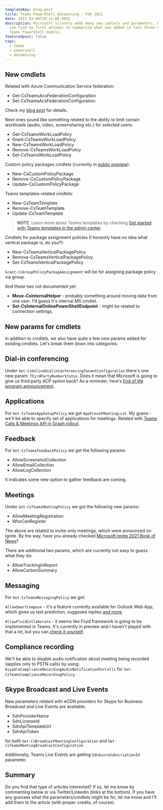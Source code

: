 ```yaml
---
templateKey: blog-post
title: Teams PowerShell datamining - Feb 2021
date: 2021-03-09T19:41:00.995Z
description: Microsoft silently adds many new cmdlets and parameters. Below you
  can find my first attempt to summarize what was added in last three months to
  Teams PowerShell module.
featuredpost: false
tags:
  - teams
  - powershell
  - datamining
---
```

## New cmdlets

Related with Azure Communication Service federation: 

* Get-CsTeamsAcsFederationConfiguration
* Set-CsTeamsAcsFederationConfiguration

Check my [blog post](https://robdy.github.io/csteamsacsfederationconfiguration-cmdlets/) for details.

Next ones sound like something related to the ability to limit certain workloads (audio, video, screensharing etc.) for selected users:

* Get-CsTeamsWorkLoadPolicy
* Grant-CsTeamsWorkLoadPolicy
* New-CsTeamsWorkLoadPolicy
* Remove-CsTeamsWorkLoadPolicy
* Set-CsTeamsWorkLoadPolicy

Custom policy packages cmdlets (currently in [public preview](https://docs.microsoft.com/en-us/microsoftteams/manage-policy-packages#custom-policy-packages)):

* New-CsCustomPolicyPackage
* Remove-CsCustomPolicyPackage
* Update-CsCustomPolicyPackage

Teams templates-related cmdlets:

* New-CsTeamTemplate
* Remove-CsTeamTemplate
* Update-CsTeamTemplate

> **NOTE**: Learn more about Teams templates by checking [Get started with Teams templates in the admin center](https://docs.microsoft.com/en-us/MicrosoftTeams/get-started-with-teams-templates-in-the-admin-console).

Cmdlets for package assignment policies (I honestly have no idea what vertical package is, do you?):

* New-CsTeamsVerticalPackagePolicy
* Remove-CsTeamsVerticalPackagePolicy
* Set-CsTeamsVerticalPackagePolicy

`Grant-CsGroupPolicyPackageAssignment` will be for assigning package policy via group.

And these two not documented yet:

* **Move-CsInternalHelper** - probably something around moving data from one user. I'd guess it's internal MS cmdlet.
* **Set-CsInternalOnlinePowerShellEndpoint** - might be related to connection settings.

## New params for cmdlets

In addition to cmdlets, we also have quite a few new params added for existing cmdlets. Let's break them down into categories.

## Dial-in conferencing

Under `Get-CsOnlineDialinConferencingTenantConfiguration` there's one new param: `ThirdPartyNumberStatus`. Does it mean that Microsoft is going to give us third party ACP option back? As a reminder, here's [End of life program announcement](https://docs.microsoft.com/en-us/skypeforbusiness/legal-and-regulatory/end-of-integration-with-3rd-party-providers).

## Applications

For `Get-CsTeamsAppSetupPolicy` we got `AppPresetMeetingList`. My guess - we'll be able to specify set of applications for meetings. Related with [Teams Calls & Meetings API in Graph rollout](https://techcommunity.microsoft.com/t5/microsoft-teams/the-new-microsoft-teams-calls-amp-meetings-api-in-graph-what/td-p/266938).

## Feedback

For `Get-CsTeamsFeedbackPolicy` we get the following params:

* AllowScreenshotCollection
* AllowEmailCollection
* AllowLogCollection

It indicates some new option to gather feedback are coming.

## Meetings

Under `Get-CsTeamsMeetingPolicy` we got the following new params:

* AllowMeetingRegistration
* WhoCanRegister

The above are related to invite-only meetings, which were announced on Ignite. By the way, have you already checked [Microsoft Ignite 2021 Book of News](https://news.microsoft.com/ignite-march-2021-book-of-news/)?

There are additional two params, which are currently not easy to guess what they do:

* AllowTrackingInReport
* AllowCarbonSummary

## Messaging

For `Get-CsTeamsMessagingPolicy` we got:

`AllowSmartCompose` - it's a feature currently available for Outlook Web App, which gives us text prediction, suggesed replies [and more](https://support.microsoft.com/en-us/office/use-intelligent-technology-in-outlook-on-the-web-and-outlook-com-24b30683-8340-4b69-b8ac-4193ec528a70).

`AllowFluidCollaborate` - it seems like Fluid framework is going to be implemented in Teams. It's currently in preview and I haven't played with that a lot, but you can [check it yourself](https://fluidpreview.office.net/).

## Compliance recording

We'll be able to disable audio notification about meeting being recorded (applies only to PSTN calls) by using:
`DisableComplianceRecordingAudioNotificationForCalls` for `Set-CsTeamsComplianceRecordingPolicy`.

## Skype Broadcast and Live Events

New parameters related with eCDN providers for Skype for Business Broadcast and Live Events are available:

* SdnProviderName
* SdnLicenseId
* SdnApiTemplateUrl
* SdnApiToken

for both `Get-CsBroadcastMeetingConfiguration` and `Get-CsTeamsMeetingBroadcastConfiguration`

Additionally, Teams Live Events are getting `SdnAzureSubscriptionId` parameter.

## Summary

Do you find that type of articles interested? If so, let me know by commenting below or via Twitter/LinkedIn (links at the bottom). If you have any guesses what the parameters/cmdlets might be for, let me know and I'll add them to the article (with proper credits, of course).